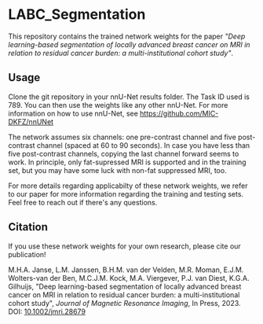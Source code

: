 # LABC_Segmentation
This repository contains the trained network weights for the paper *"Deep learning-based segmentation of locally advanced breast cancer on MRI in relation to residual cancer burden: a multi-institutional cohort study"*.

## Usage
Clone the git repository in your nnU-Net results folder. The Task ID used is 789. You can then use the weights like any other nnU-Net. For more information on how to use nnU-Net, see https://github.com/MIC-DKFZ/nnUNet

The network assumes six channels: one pre-contrast channel and five post-contrast channel (spaced at 60 to 90 seconds). In case you have less than five post-contrast channels, copying the last channel forward seems to work. In principle, only fat-supressed MRI is supported and in the training set, but you may have some luck with non-fat suppressed MRI, too.

For more details regarding applicabilty of these network weights, we refer to our paper for more information regarding the training and testing sets. Feel free to reach out if there's any questions.

## Citation
If you use these network weights for your own research, please cite our publication!

M.H.A. Janse, L.M. Janssen, B.H.M. van der Velden, M.R. Moman, E.J.M. Wolters-van der Ben, M.C.J.M. Kock, M.A. Viergever, P.J. van Diest, K.G.A. Gilhuijs, "Deep learning-based segmentation of locally advanced breast cancer on MRI in relation to residual cancer burden: a multi-institutional cohort study", *Journal of Magnetic Resonance Imaging*, In Press, 2023. DOI: [10.1002/jmri.28679](https://dx.doi.org/10.1002/jmri.28679)
